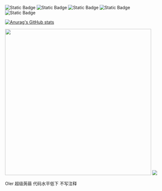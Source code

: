 ![Static Badge](https://img.shields.io/badge/-Arch%20Linux-1793D1?style=flat&logo=archlinux&logoColor=white)
![Static Badge](https://img.shields.io/badge/-Ubuntu-E95420?style=flat&logo=ubuntu&logoColor=white)
![Static Badge](https://img.shields.io/badge/-C%2B%2B-00599C?style=flat&logo=cplusplus&logoColor=white)
![Static Badge](https://img.shields.io/badge/-Go-00ADD8?style=flat&logo=go&logoColor=white)
![Static Badge](https://img.shields.io/badge/-Python-3776AB?style=flat&logo=python&logoColor=white)

[![Anurag's GitHub stats](https://github-readme-stats.vercel.app/api?username=beta-Cyg)](https://github.com/anuraghazra/github-readme-stats)

<p>
<img style="width: 480px;" src="https://github-readme-stats.vercel.app/api?username=beta-Cyg&theme=dracula&show_icons=true&count_private=true&include_all_commits=true&locale=cn&line_height=24&bg_color=00000010&text_color=c78944" />
<img src="https://github-readme-stats.vercel.app/api/top-langs/?username=beta-Cyg&theme=dracula&layout=compact&locale=cn&langs_count=10&bg_color=00000010&text_color=c78944&hide=HTML,CSS" />
</p>

OIer 超级蒟蒻 代码水平低下 不写注释
